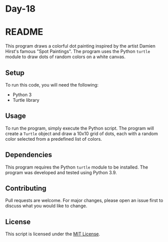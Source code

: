 # Day-18
# README

This program draws a colorful dot painting inspired by the artist Damien Hirst's famous "Spot Paintings". The program uses the Python  `turtle` module to draw dots of random colors on a white canvas.

## Setup

To run this code, you will need the following:

- Python 3
- Turtle library

## Usage

To run the program, simply execute the Python script. The program will create a `Turtle` object and draw a 10x10 grid of dots, each with a random color selected from a predefined list of colors.

## Dependencies

This program requires the Python  `turtle`  module to be installed. The program was developed and tested using Python 3.9.

## Contributing

Pull requests are welcome. For major changes, please open an issue first to discuss what you would like to change.

## License

This script is licensed under the [MIT License](https://opensource.org/licenses/MIT).

